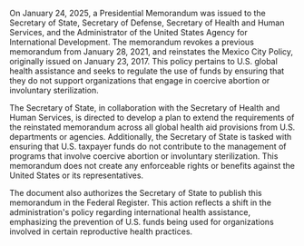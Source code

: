 On January 24, 2025, a Presidential Memorandum was issued to the Secretary of State, Secretary of Defense, Secretary of Health and Human Services, and the Administrator of the United States Agency for International Development. The memorandum revokes a previous memorandum from January 28, 2021, and reinstates the Mexico City Policy, originally issued on January 23, 2017. This policy pertains to U.S. global health assistance and seeks to regulate the use of funds by ensuring that they do not support organizations that engage in coercive abortion or involuntary sterilization.

The Secretary of State, in collaboration with the Secretary of Health and Human Services, is directed to develop a plan to extend the requirements of the reinstated memorandum across all global health aid provisions from U.S. departments or agencies. Additionally, the Secretary of State is tasked with ensuring that U.S. taxpayer funds do not contribute to the management of programs that involve coercive abortion or involuntary sterilization. This memorandum does not create any enforceable rights or benefits against the United States or its representatives.

The document also authorizes the Secretary of State to publish this memorandum in the Federal Register. This action reflects a shift in the administration's policy regarding international health assistance, emphasizing the prevention of U.S. funds being used for organizations involved in certain reproductive health practices.